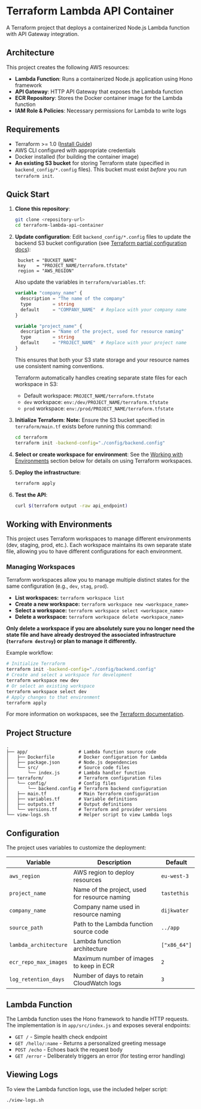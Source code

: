# Terraform Lambda API Container

A Terraform project that deploys a containerized Node.js Lambda function with API Gateway integration.

## Architecture

This project creates the following AWS resources:

- **Lambda Function**: Runs a containerized Node.js application using Hono framework
- **API Gateway**: HTTP API Gateway that exposes the Lambda function
- **ECR Repository**: Stores the Docker container image for the Lambda function
- **IAM Role & Policies**: Necessary permissions for Lambda to write logs

## Requirements

- Terraform >= 1.0 ([Install Guide](https://developer.hashicorp.com/terraform/tutorials/aws-get-started/install-cli))
- AWS CLI configured with appropriate credentials
- Docker installed (for building the container image)
- **An existing S3 bucket** for storing Terraform state (specified in `backend_config/*.config` files). This bucket must exist *before* you run `terraform init`.

## Quick Start

1. **Clone this repository**:

   ```bash
   git clone <repository-url>
   cd terraform-lambda-api-container
   ```

2. **Update configuration**:
   Edit `backend_config/*.config` files to update the backend S3 bucket configuration (see [Terraform partial configuration docs](https://developer.hashicorp.com/terraform/language/backend#partial-configuration)):

   ```config
    bucket = "BUCKET_NAME" 
    key    = "PROJECT_NAME/terraform.tfstate"
    region = "AWS_REGION"
   ```

   Also update the variables in `terraform/variables.tf`:

   ```terraform
   variable "company_name" {
     description = "The name of the company"
     type        = string
     default     = "COMPANY_NAME"  # Replace with your company name
   }
   
   variable "project_name" {
     description = "Name of the project, used for resource naming"
     type        = string
     default     = "PROJECT_NAME"  # Replace with your project name
   }
   ```

   This ensures that both your S3 state storage and your resource names use consistent naming conventions.

   Terraform automatically handles creating separate state files for each workspace in S3:
   - Default workspace: `PROJECT_NAME/terraform.tfstate`
   - `dev` workspace: `env:/dev/PROJECT_NAME/terraform.tfstate`
   - `prod` workspace: `env:/prod/PROJECT_NAME/terraform.tfstate`

3. **Initialize Terraform**:
   **Note:** Ensure the S3 bucket specified in `terraform/main.tf` exists before running this command:

   ```bash
   cd terraform
   terraform init -backend-config="./config/backend.config"
   ```

4. **Select or create workspace for environment**:
   See the [Working with Environments](#working-with-environments) section below for details on using Terraform workspaces.

5. **Deploy the infrastructure**:

   ```bash
   terraform apply
   ```

6. **Test the API**:

   ```bash
   curl $(terraform output -raw api_endpoint)
   ```

## Working with Environments

This project uses Terraform workspaces to manage different environments (dev, staging, prod, etc.). Each workspace maintains its own separate state file, allowing you to have different configurations for each environment.

### Managing Workspaces

Terraform workspaces allow you to manage multiple distinct states for the same configuration (e.g., `dev`, `stag`, `prod`).

- **List workspaces:** `terraform workspace list`
- **Create a new workspace:** `terraform workspace new <workspace_name>`
- **Select a workspace:** `terraform workspace select <workspace_name>`
- **Delete a workspace:** `terraform workspace delete <workspace_name>`

**Only delete a workspace if you are absolutely sure you no longer need the state file and have already destroyed the associated infrastructure (`terraform destroy`) or plan to manage it differently.**


Example workflow:

```bash
# Initialize Terraform
terraform init -backend-config="./config/backend.config"
# Create and select a workspace for development
terraform workspace new dev
# Or select an existing workspace
terraform workspace select dev
# Apply changes to that environment
terraform apply
```

For more information on workspaces, see the [Terraform documentation](https://developer.hashicorp.com/terraform/language/state/workspaces).

## Project Structure

```
.
├── app/                   # Lambda function source code
│   ├── Dockerfile         # Docker configuration for Lambda
│   ├── package.json       # Node.js dependencies
│   └── src/               # Source code files
│       └── index.js       # Lambda handler function
├── terraform/             # Terraform configuration files
│   └── config/            # Config files
│       └── backend.config # Terraform backend configuration
│   ├── main.tf            # Main Terraform configuration
│   ├── variables.tf       # Variable definitions
│   ├── outputs.tf         # Output definitions
│   └── versions.tf        # Terraform and provider versions
└── view-logs.sh           # Helper script to view Lambda logs
```

## Configuration

The project uses variables to customize the deployment:

| Variable | Description | Default |
|----------|-------------|---------|
| `aws_region` | AWS region to deploy resources | `eu-west-3` |
| `project_name` | Name of the project, used for resource naming | `tastethis` |
| `company_name` | Company name used in resource naming | `dijkwater` |
| `source_path` | Path to the Lambda function source code | `../app` |
| `lambda_architecture` | Lambda function architecture | `["x86_64"]` |
| `ecr_repo_max_images` | Maximum number of images to keep in ECR | `2` |
| `log_retention_days` | Number of days to retain CloudWatch logs | `3` |

## Lambda Function

The Lambda function uses the Hono framework to handle HTTP requests. The implementation is in `app/src/index.js` and exposes several endpoints:

- `GET /` - Simple health check endpoint
- `GET /hello/:name` - Returns a personalized greeting message
- `POST /echo` - Echoes back the request body
- `GET /error` - Deliberately triggers an error (for testing error handling)

## Viewing Logs

To view the Lambda function logs, use the included helper script:

```bash
./view-logs.sh
```